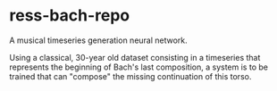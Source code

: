 # ress-bach-repo
A musical timeseries generation neural network.

Using a classical, 30-year old dataset consisting in a timeseries that represents the beginning of Bach's last composition, a system is to be trained that can "compose" the missing continuation of this torso. 
